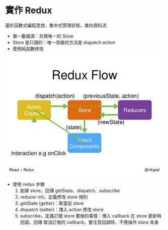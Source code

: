 # 實作 Redux

基於函數式編程思想，集中式管理狀態、單向資料流

- 單一數據源：共用唯一的 Store
- Store 是只讀的：唯一改變的方法是 dispatch action
- 使用純函數修改

![这是图片](./assets/redux-flow.png)

- 使用 redux 步驟
  1. 創建 store，回傳 getState、dispatch、subscribe
  2. reducer init，定義修改 store 規則
  3. getState (getter)：取當前 store
  4. dispatch (setter)：傳入 action 修改 store
  5. subscribe，定義訂閱 store 要做的事情：傳入 callback 在 store 更新時回調，回傳 取消訂閱的 callback，要注意回調時，不應操作 store 本身
